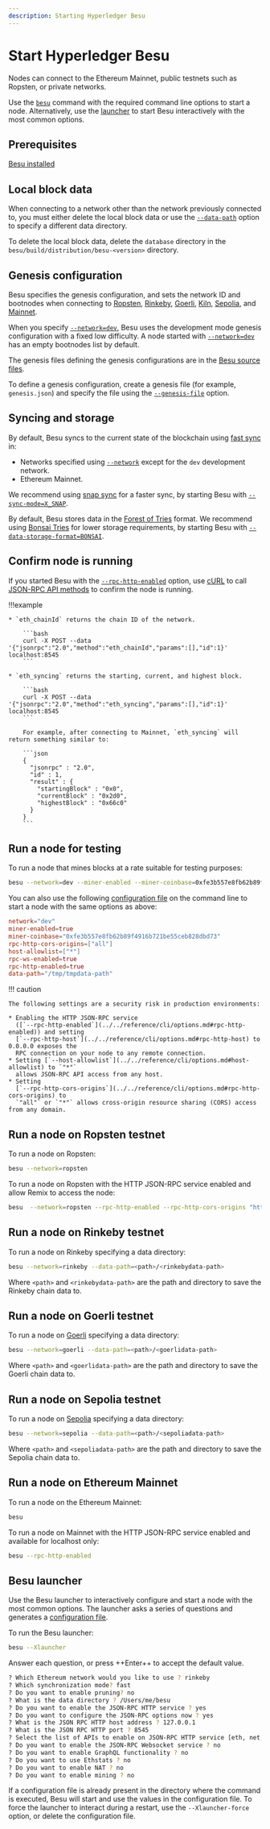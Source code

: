 ```yaml
---
description: Starting Hyperledger Besu
---
```


# Start Hyperledger Besu

Nodes can connect to the Ethereum Mainnet, public testnets such as Ropsten, or private networks.

Use the [`besu`](../reference/cli/options.md) command with the required command line options
to start a node. Alternatively, use the [launcher](#besu-launcher) to start Besu interactively
with the most common options.

## Prerequisites

[Besu installed](install/binary-distribution.md)

## Local block data

When connecting to a network other than the network previously connected to, you must either delete
the local block data or use the [`--data-path`](../../public-networks/reference/cli/options.md#data-path) option
to specify a different data directory.

To delete the local block data, delete the `database` directory in the
`besu/build/distribution/besu-<version>` directory.

## Genesis configuration

Besu specifies the genesis configuration, and sets the network ID and bootnodes when connecting to
[Ropsten](#run-a-node-on-ropsten-testnet), [Rinkeby](#run-a-node-on-rinkeby-testnet),
[Goerli](#run-a-node-on-goerli-testnet), [Kiln](#run-a-node-on-kiln-testnet),
[Sepolia](#run-a-node-on-sepolia-testnet), and [Mainnet](#run-a-node-on-ethereum-mainnet).

When you specify [`--network=dev`](../../public-networks/reference/cli/options.md#network), Besu uses the
development mode genesis configuration with a fixed low difficulty. A node started with
[`--network=dev`](../../public-networks/reference/cli/options.md#network) has an empty bootnodes list by
default.

The genesis files defining the genesis configurations are in the
[Besu source files](https://github.com/hyperledger/besu/tree/master/config/src/main/resources).

To define a genesis configuration, create a genesis file (for example, `genesis.json`) and specify
the file using the [`--genesis-file`](../../public-networks/reference/cli/options.md#genesis-file) option.

## Syncing and storage

By default, Besu syncs to the current state of the blockchain using
[fast sync](../../public-networks/how-to/connect/sync-node.md#fast-synchronization) in:

- Networks specified using [`--network`](../../public-networks/reference/cli/options.md#network) except for the `dev`
  development network.
- Ethereum Mainnet.

We recommend using [snap sync](../../public-networks/how-to/connect/sync-node.md#snap-synchronization) for a faster sync, by starting Besu
with [`--sync-mode=X_SNAP`](../../public-networks/reference/cli/options.md#sync-mode).

By default, Besu stores data in the [Forest of Tries](../../public-networks/concepts/data-storage-formats.md#forest-of-tries) format.
We recommend using [Bonsai Tries](../../public-networks/concepts/data-storage-formats.md#bonsai-tries) for lower storage requirements,
by starting Besu with [`--data-storage-format=BONSAI`](../../public-networks/reference/cli/options.md#data-storage-format).

## Confirm node is running

If you started Besu with the
[`--rpc-http-enabled`](../../public-networks/reference/cli/options.md#rpc-http-enabled) option, use
[cURL](https://curl.haxx.se/) to call [JSON-RPC API methods](../reference/api/index.md) to
confirm the node is running.

!!!example

    * `eth_chainId` returns the chain ID of the network.

        ```bash
        curl -X POST --data '{"jsonrpc":"2.0","method":"eth_chainId","params":[],"id":1}' localhost:8545
        ```

    * `eth_syncing` returns the starting, current, and highest block.

        ```bash
        curl -X POST --data '{"jsonrpc":"2.0","method":"eth_syncing","params":[],"id":1}' localhost:8545
        ```

        For example, after connecting to Mainnet, `eth_syncing` will return something similar to:

        ```json
        {
          "jsonrpc" : "2.0",
          "id" : 1,
          "result" : {
            "startingBlock" : "0x0",
            "currentBlock" : "0x2d0",
            "highestBlock" : "0x66c0"
          }
        }
        ```

## Run a node for testing

To run a node that mines blocks at a rate suitable for testing purposes:

```bash
besu --network=dev --miner-enabled --miner-coinbase=0xfe3b557e8fb62b89f4916b721be55ceb828dbd73 --rpc-http-cors-origins="all" --host-allowlist="*" --rpc-ws-enabled --rpc-http-enabled --data-path=/tmp/tmpDatdir
```

You can also use the following [configuration file](../../public-networks/how-to/configuration-file.md)
on the command line to start a node with the same options as above:

```toml
network="dev"
miner-enabled=true
miner-coinbase="0xfe3b557e8fb62b89f4916b721be55ceb828dbd73"
rpc-http-cors-origins=["all"]
host-allowlist=["*"]
rpc-ws-enabled=true
rpc-http-enabled=true
data-path="/tmp/tmpdata-path"
```

!!! caution

    The following settings are a security risk in production environments:

    * Enabling the HTTP JSON-RPC service
      ([`--rpc-http-enabled`](../../reference/cli/options.md#rpc-http-enabled)) and setting
      [`--rpc-http-host`](../../reference/cli/options.md#rpc-http-host) to 0.0.0.0 exposes the
      RPC connection on your node to any remote connection.
    * Setting [`--host-allowlist`](../../reference/cli/options.md#host-allowlist) to `"*"`
      allows JSON-RPC API access from any host.
    * Setting
      [`--rpc-http-cors-origins`](../../reference/cli/options.md#rpc-http-cors-origins) to
      `"all"` or `"*"` allows cross-origin resource sharing (CORS) access from any domain.

## Run a node on Ropsten testnet

To run a node on Ropsten:

```bash
besu --network=ropsten
```

To run a node on Ropsten with the HTTP JSON-RPC service enabled and allow Remix to access the node:

```bash
besu  --network=ropsten --rpc-http-enabled --rpc-http-cors-origins "http://remix.ethereum.org"
```

## Run a node on Rinkeby testnet

To run a node on Rinkeby specifying a data directory:

```bash
besu --network=rinkeby --data-path=<path>/<rinkebydata-path>
```

Where `<path>` and `<rinkebydata-path>` are the path and directory to save the Rinkeby chain data
to.

## Run a node on Goerli testnet

To run a node on [Goerli](https://github.com/goerli/testnet) specifying a data directory:

```bash
besu --network=goerli --data-path=<path>/<goerlidata-path>
```

Where `<path>` and `<goerlidata-path>` are the path and directory to save the Goerli chain data to.

## Run a node on Sepolia testnet

To run a node on [Sepolia](https://github.com/goerli/sepolia) specifying a data directory:

```bash
besu --network=sepolia --data-path=<path>/<sepoliadata-path>
```

Where `<path>` and `<sepoliadata-path>` are the path and directory to save the Sepolia chain data
to.

## Run a node on Ethereum Mainnet

To run a node on the Ethereum Mainnet:

```bash
besu
```

To run a node on Mainnet with the HTTP JSON-RPC service enabled and available for localhost only:

```bash
besu --rpc-http-enabled
```

## Besu launcher

Use the Besu launcher to interactively configure and start a node with the most common options. The
launcher asks a series of questions and generates a [configuration file](../../public-networks/how-to/configuration-file.md).

To run the Besu launcher:

```bash
besu --Xlauncher
```

Answer each question, or press ++Enter++ to accept the default value.

```bash
? Which Ethereum network would you like to use ? rinkeby
? Which synchronization mode? fast
? Do you want to enable pruning? no
? What is the data directory ? /Users/me/besu
? Do you want to enable the JSON-RPC HTTP service ? yes
? Do you want to configure the JSON-RPC options now ? yes
? What is the JSON RPC HTTP host address ? 127.0.0.1
? What is the JSON RPC HTTP port ? 8545
? Select the list of APIs to enable on JSON-RPC HTTP service [eth, net, web3]
? Do you want to enable the JSON-RPC Websocket service ? no
? Do you want to enable GraphQL functionality ? no
? Do you want to use Ethstats ? no
? Do you want to enable NAT ? no
? Do you want to enable mining ? no
```

If a configuration file is already present in the directory where the command is executed,
Besu will start and use the values in the configuration file. To force the launcher to interact
during a restart, use the `--Xlauncher-force` option, or delete the configuration
file.
